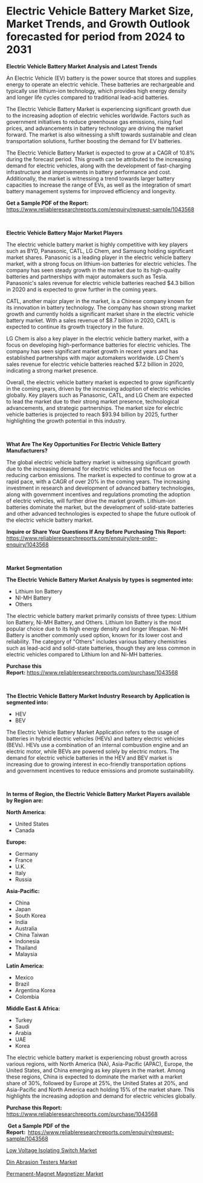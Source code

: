 <p><h1>Electric Vehicle Battery Market Size, Market Trends, and Growth Outlook forecasted for period from 2024 to 2031</h1></p><p><strong>Electric Vehicle Battery Market Analysis and Latest Trends</strong></p>
<p><p>An Electric Vehicle (EV) battery is the power source that stores and supplies energy to operate an electric vehicle. These batteries are rechargeable and typically use lithium-ion technology, which provides high energy density and longer life cycles compared to traditional lead-acid batteries.</p><p>The Electric Vehicle Battery Market is experiencing significant growth due to the increasing adoption of electric vehicles worldwide. Factors such as government initiatives to reduce greenhouse gas emissions, rising fuel prices, and advancements in battery technology are driving the market forward. The market is also witnessing a shift towards sustainable and clean transportation solutions, further boosting the demand for EV batteries.</p><p>The Electric Vehicle Battery Market is expected to grow at a CAGR of 10.8% during the forecast period. This growth can be attributed to the increasing demand for electric vehicles, along with the development of fast-charging infrastructure and improvements in battery performance and cost. Additionally, the market is witnessing a trend towards larger battery capacities to increase the range of EVs, as well as the integration of smart battery management systems for improved efficiency and longevity.</p></p>
<p><strong>Get a Sample PDF of the Report:&nbsp;</strong> <a href="https://www.reliableresearchreports.com/enquiry/request-sample/1043568">https://www.reliableresearchreports.com/enquiry/request-sample/1043568</a></p>
<p>&nbsp;</p>
<p><strong>Electric Vehicle Battery Major Market Players</strong></p>
<p><p>The electric vehicle battery market is highly competitive with key players such as BYD, Panasonic, CATL, LG Chem, and Samsung holding significant market shares. Panasonic is a leading player in the electric vehicle battery market, with a strong focus on lithium-ion batteries for electric vehicles. The company has seen steady growth in the market due to its high-quality batteries and partnerships with major automakers such as Tesla. Panasonic's sales revenue for electric vehicle batteries reached $4.3 billion in 2020 and is expected to grow further in the coming years.</p><p>CATL, another major player in the market, is a Chinese company known for its innovation in battery technology. The company has shown strong market growth and currently holds a significant market share in the electric vehicle battery market. With a sales revenue of $8.7 billion in 2020, CATL is expected to continue its growth trajectory in the future.</p><p>LG Chem is also a key player in the electric vehicle battery market, with a focus on developing high-performance batteries for electric vehicles. The company has seen significant market growth in recent years and has established partnerships with major automakers worldwide. LG Chem's sales revenue for electric vehicle batteries reached $7.2 billion in 2020, indicating a strong market presence.</p><p>Overall, the electric vehicle battery market is expected to grow significantly in the coming years, driven by the increasing adoption of electric vehicles globally. Key players such as Panasonic, CATL, and LG Chem are expected to lead the market due to their strong market presence, technological advancements, and strategic partnerships. The market size for electric vehicle batteries is projected to reach $93.94 billion by 2025, further highlighting the growth potential in this industry.</p></p>
<p>&nbsp;</p>
<p><strong>What Are The Key Opportunities For Electric Vehicle Battery Manufacturers?</strong></p>
<p><p>The global electric vehicle battery market is witnessing significant growth due to the increasing demand for electric vehicles and the focus on reducing carbon emissions. The market is expected to continue to grow at a rapid pace, with a CAGR of over 20% in the coming years. The increasing investment in research and development of advanced battery technologies, along with government incentives and regulations promoting the adoption of electric vehicles, will further drive the market growth. Lithium-ion batteries dominate the market, but the development of solid-state batteries and other advanced technologies is expected to shape the future outlook of the electric vehicle battery market.</p></p>
<p><strong>Inquire or Share Your Questions If Any Before Purchasing This Report:</strong> <a href="https://www.reliableresearchreports.com/enquiry/pre-order-enquiry/1043568">https://www.reliableresearchreports.com/enquiry/pre-order-enquiry/1043568</a></p>
<p>&nbsp;</p>
<p><strong>Market Segmentation</strong></p>
<p><strong>The Electric Vehicle Battery Market Analysis by types is segmented into:</strong></p>
<p><ul><li>Lithium Ion Battery</li><li>NI-MH Battery</li><li>Others</li></ul></p>
<p><p>The electric vehicle battery market primarily consists of three types: Lithium Ion Battery, Ni-MH Battery, and Others. Lithium Ion Battery is the most popular choice due to its high energy density and longer lifespan. Ni-MH Battery is another commonly used option, known for its lower cost and reliability. The category of "Others" includes various battery chemistries such as lead-acid and solid-state batteries, though they are less common in electric vehicles compared to Lithium Ion and Ni-MH batteries.</p></p>
<p><strong>Purchase this Report:&nbsp;</strong><a href="https://www.reliableresearchreports.com/purchase/1043568">https://www.reliableresearchreports.com/purchase/1043568</a></p>
<p>&nbsp;</p>
<p><strong>The Electric Vehicle Battery Market Industry Research by Application is segmented into:</strong></p>
<p><ul><li>HEV</li><li>BEV</li></ul></p>
<p><p>The Electric Vehicle Battery Market Application refers to the usage of batteries in hybrid electric vehicles (HEVs) and battery electric vehicles (BEVs). HEVs use a combination of an internal combustion engine and an electric motor, while BEVs are powered solely by electric motors. The demand for electric vehicle batteries in the HEV and BEV market is increasing due to growing interest in eco-friendly transportation options and government incentives to reduce emissions and promote sustainability.</p></p>
<p>&nbsp;</p>
<p><strong>In terms of Region, the Electric Vehicle Battery Market Players available by Region are:</strong></p>
<p>
    <p> <strong> North America: </strong>
        <ul>
            <li>United States</li>
            <li>Canada</li>
        </ul>
        </p> 
    <p> <strong> Europe: </strong>
        <ul>
            <li>Germany</li>
            <li>France</li>
            <li>U.K.</li>
            <li>Italy</li>
            <li>Russia</li>
        </ul>
        </p> 
    <p> <strong> Asia-Pacific: </strong>
        <ul>
            <li>China</li>
            <li>Japan</li>
            <li>South Korea</li>
            <li>India</li>
            <li>Australia</li>
            <li>China Taiwan</li>
            <li>Indonesia</li>
            <li>Thailand</li>
            <li>Malaysia</li>
        </ul>
        </p> 
    <p> <strong> Latin America: </strong>
        <ul>
            <li>Mexico</li>
            <li>Brazil</li>
            <li>Argentina Korea</li>
            <li>Colombia</li>
        </ul>
        </p> 
    <p> <strong> Middle East & Africa: </strong>
        <ul>
            <li>Turkey</li>
            <li>Saudi</li>
            <li>Arabia</li>
            <li>UAE</li>
            <li>Korea</li>
        </ul>
    </p>
    </p>
<p><p>The electric vehicle battery market is experiencing robust growth across various regions, with North America (NA), Asia-Pacific (APAC), Europe, the United States, and China emerging as key players in the market. Among these regions, China is expected to dominate the market with a market share of 30%, followed by Europe at 25%, the United States at 20%, and Asia-Pacific and North America each holding 15% of the market share. This highlights the increasing adoption and demand for electric vehicles globally.</p></p>
<p><strong>Purchase this Report: </strong><a href="https://www.reliableresearchreports.com/purchase/1043568">https://www.reliableresearchreports.com/purchase/1043568</a></p>
<p>&nbsp;<strong>Get a Sample PDF of the Report:&nbsp;&nbsp;</strong><a href="https://www.reliableresearchreports.com/enquiry/request-sample/1043568">https://www.reliableresearchreports.com/enquiry/request-sample/1043568</a></p>
<p><strong></strong></p>
<p><p><a href="https://view.publitas.com/reportprime-1/low-voltage-isolating-switch-market-size-and-growth-market-segmentation-regional-and-country-breakdowns-and-market-trends-for-period-from-2023-2030/">Low Voltage Isolating Switch Market</a></p><p><a href="https://view.publitas.com/reportprime-1/din-abrasion-testers-market-size-focuses-on-market-dynamics-in-depth-analysis-and-future-projections-of-its-market-forecasted-for-period-from-2023-to-2030/">Din Abrasion Testers Market</a></p><p><a href="https://view.publitas.com/reportprime-1/permanent-magnet-magnetizer-market-dynamics-2023-2030-also-about-its-market-trends-projections-and-opportunities/">Permanent-Magnet Magnetizer Market</a></p></p>